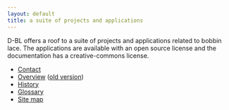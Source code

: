 ```yaml
---
layout: default
title: a suite of projects and applications
---
```


D-BL offers a roof to a suite of projects and applications related to bobbin lace.
The applications are available with an open source license and the documentation has a creative-commons license. 

- [Contact](https://groundforge.wordpress.com/)
- [Overview](https://github.com/d-bl) ([old version](teasers))
- [History](history)
- [Glossary](glossary)
- [Site map](images/site-map.svg)
